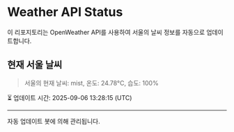 
# Weather API Status

이 리포지토리는 OpenWeather API를 사용하여 서울의 날씨 정보를 자동으로 업데이트합니다.

## 현재 서울 날씨
> 서울의 현재 날씨: mist, 온도: 24.78°C, 습도: 100%

⏳ 업데이트 시간: 2025-09-06 13:28:15 (UTC)

---
자동 업데이트 봇에 의해 관리됩니다.
